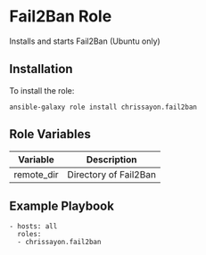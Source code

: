 # Fail2Ban Role

Installs and starts Fail2Ban (Ubuntu only)

## Installation

To install the role:

```
ansible-galaxy role install chrissayon.fail2ban
```

## Role Variables

| Variable   | Description           |
| ---------- | --------------------- |
| remote_dir | Directory of Fail2Ban |

## Example Playbook

```
- hosts: all
  roles:
  - chrissayon.fail2ban
```
